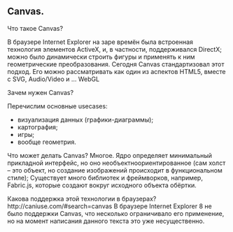 <h2>Canvas.</h2>
<p>Что	такое	Canvas?</p>
<p>
В	браузере	Internet Explorer на	заре	времён	была	встроенная	технология	элементов	ActiveX,	
и,	 в	 частности,	 поддерживался	 DirectX;	 можно	 было	 динамически	 строить	 фигуры	 и	
применять	к	ним	геометрические	преобразования.
Сегодня	Canvas стандартизовал	этот	подход.	Его	можно	рассматривать	как	один	из	аспектов	
HTML5,	вместе	с	SVG,	Audio/Video и	…	WebGL</p>
<p>Зачем	нужен	Canvas?</p>
<p>Перечислим	основные	usecases:</p>
<ul>
<li>визуализация	данных	(графики-диаграммы);</li>
<li> картография;</li>
<li>игры;</li>
<li>вообще	геометрия.</li>
 </ul>
<p>
Что	 может	 делать	 Canvas? Многое.	 Ядро	 определяет	 минимальный	 прикладной	
интерфейс,	 но	 оно	 необъектноориентированное	 (сам	 холст	 – это	 объект,	 но	 создание	
изображений	происходит	в	функциональном	стиле);
Существует	много	библиотек	и	фреймворков,	например,	Fabric.js,	которые	создают	вокруг	
исходного	объекта	обёртки.</p>
<p>Какова	поддержка	этой	технологии	в	браузерах?
http://caniuse.com/#search=canvas
В	браузере	Internet Explorer 8	не	было	поддержки	Canvas,	что	несколько	ограничивало	его	
применение,	но	на	момент	написания	данного	текста	это	уже	несущественно.</p>
